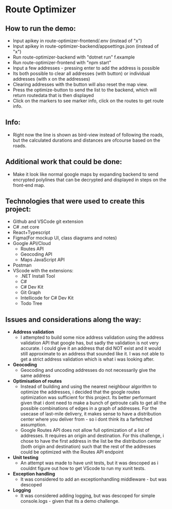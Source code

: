 # Route Optimizer
## How to run the demo:
- Input apikey in route-optimizer-frontend/.env (instead of "x")
- Input apikey in route-optimizer-backend/appsettings.json (instead of "x")
- Run route-optimizer-backend with "dotnet run" f.example
- Run route-optimizer-frontend with "npm start"
- Input a few addresses - pressing enter to add the address is possible
- Its both possible to clear all addresses (with button) or individual addresses (with x on the addresses)
- Clearing addresses with the button will also reset the map view.
- Press the optimize-button to send the list to the backend, which will return routedata that is then displayed
- Click on the markers to see marker info, click on the routes to get route info.

## Info:
-  Right now the line is shown as bird-view instead of following the roads, but the calculated durations and distances are ofcourse based on the roads.

## Additional work that could be done:
- Make it look like normal google maps by expanding backend to send encrypted polylines that can be decrypted and displayed in steps on the front-end map. 
 
## Technologies that were used to create this project:
- Github and VSCode git extension
- C# .net core
- React+Typescript
- Figma(For mockup UI, class diagrams and notes)
- Google API/Cloud
  - Routes API
  - Geocoding API
  - Maps JavaScript API
- Postman
- VScode with the extensions:
  - .NET Install Tool
  - C#
  - C# Dev Kit
  - Git Graph
  - Intellicode for C# Dev Kit
  - Todo Tree

## Issues and considerations along the way:
  - **Address validation**
    - I attempted to build some nice address validation using the address validation API that google has, but sadly the validation is not very accurate. I could give it an address that did NOT exist and it would still approximate to an address that sounded like it. I was not able to get a strict address validation which is what i was looking after.
  - **Geocoding**
    - Geocoding and uncoding addresses do not necessarily give the same address
  - **Optimisation of routes**
    - Instead of building and using the nearest neighbour algorithm to optimize the addresses, i decided that the google routes optimization was sufficient for this project. Its better performant given that i dont need to make a bunch of getroute calls to get all the possible combinations of edges in a graph of addresses. For the usecase of last-mile delivery, it makes sense to have a distribution center where you deliver from - so i dont think its a farfetched assumption.
    - Google Routes API does not allow full optimization of a list of addresses. It requires an origin and destination. For this challenge, i chose to have the first address in the list be the distribution center (both origin and destination) such that the rest of the addresses could be optimized with the Routes API endpoint
  - **Unit testing**
    - An attempt was made to have unit tests, but it was descoped as i couldnt figure out how to get VScode to run my xunit tests.
  - **Exception handling**
    - It was considered to add an exceptionhandling middleware - but was descoped
  - **Logging**
    - It was considered adding logging, but was descoped for simple console.logs - given that its a demo challenge.
